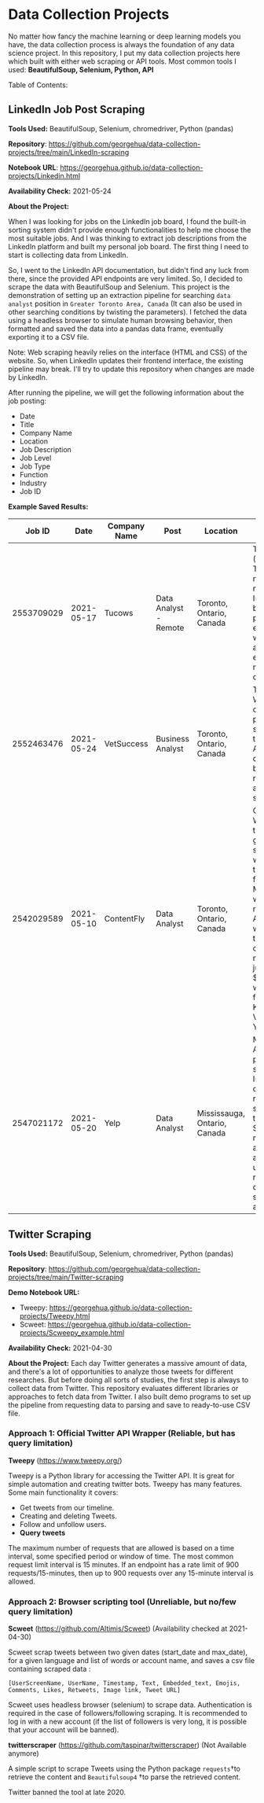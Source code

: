 # Data Collection Projects

No matter how fancy the machine learning or deep learning models you have, the data collection process is always the foundation of any data science project. In this repository, I put my data collection projects here which built with either web scraping or API tools. Most common tools I used: **BeautifulSoup, Selenium, Python, API**



Table of Contents:

<!-- START doctoc -->
<!-- END doctoc -->




## LinkedIn Job Post Scraping 

**Tools Used:** BeautifulSoup, Selenium, chromedriver, Python (pandas)

**Repository**: https://github.com/georgehua/data-collection-projects/tree/main/LinkedIn-scraping

**Notebook URL**: https://georgehua.github.io/data-collection-projects/Linkedin.html

**Availability Check:** 2021-05-24

**About the Project:**

When I was looking for jobs on the LinkedIn job board, I found the built-in sorting system didn't provide enough functionalities to help me choose the most suitable jobs. And I was thinking to extract job descriptions from the LinkedIn platform and built my personal job board. The first thing I need to start is collecting data from LinkedIn.

So, I went to the LinkedIn API documentation, but didn't find any luck from there, since the provided API endpoints are very limited. So, I decided to scrape the data with BeautifulSoup and Selenium. This project is the demonstration of setting up an extraction pipeline for searching `data analyst` position in `Greater Toronto Area, Canada` (It can also be used in other searching conditions by twisting the parameters). I fetched the data using a headless browser to simulate human browsing behavior, then formatted and saved the data into a pandas data frame, eventually exporting it to a CSV file.

Note: Web scraping heavily relies on the interface (HTML and CSS) of the website. So, when LinkedIn updates their frontend interface, the existing pipeline may break. I'll try to update this repository when changes are made by LinkedIn.



After running the pipeline, we will get the following information about the job posting:

- Date
- Title
- Company Name
- Location
- Job Description
- Job Level
- Job Type
- Function
- Industry
- Job ID



**Example Saved Results:**

| Job ID     | Date       | Company Name | Post                  | Location                     | Description                                                  | Level               | Type                     | Function                           | Industry                                                     |
| ---------- | ---------- | ------------ | --------------------- | ---------------------------- | ------------------------------------------------------------ | ------------------- | ------------------------ | ---------------------------------- | ------------------------------------------------------------ |
| 2553709029 | 2021-05-17 | Tucows       | Data Analyst - Remote | Toronto, Ontario, Canada     | Tucows (NASDAQ:TCX, TSX:TC) is on a mission to make the Internet better by providing people everywhere with online access to be empowered to make individual contributions... | Entry level         | Full-time                | Information Technology             | Information Technology and Services, Computer Software, and Internet |
| 2552463476 | 2021-05-24 | VetSuccess   | Business Analyst      | Toronto, Ontario, Canada     | The Role Working closely with project stakeholders, the Business Analyst will define the business requirements and functional specifications... | Entry level         | Full-time                | Information Technology and Analyst | Veterinary and Information Technology and Services           |
| 2542029589 | 2021-05-10 | ContentFly   | Data Analyst          | Toronto, Ontario, Canada     | ContentFly (YC W21) is one of the fastest growing B2B startups in the world. Building the Mailchimp for Content Marketing, we've grown to nearly $4m ARR in a year with a small team, no sales or dedicated marketing. We just closed a $10m Series A with Tier 1 funds like Khosla Ventures & YCombinator... | Mid-Senior level    | Full-time                | Analyst                            | Marketing and Advertising, Computer Software, and Internet   |
| 2547021172 | 2021-05-20 | Yelp         | Data Analyst          | Mississauga, Ontario, Canada | Must-Have • Analytical and problem-solving skills • Interpreting data, analyzing results using statistical techniques • Statistical methods to analyze data and generate useful business reports • Good communication skills • Positive attitude... | Good-to-Have Skills | • Data Mining experience | • Data Mining experience           | Information Technology and Services                          |





## Twitter Scraping

**Tools Used:** BeautifulSoup, Selenium, chromedriver, Python (pandas)

**Repository**: https://github.com/georgehua/data-collection-projects/tree/main/Twitter-scraping

**Demo Notebook URL:** 

- Tweepy: https://georgehua.github.io/data-collection-projects/Tweepy.html
- Scweet: https://georgehua.github.io/data-collection-projects/Scweepy_example.html

**Availability Check:** 2021-04-30

**About the Project:** Each day Twitter generates a massive amount of data, and there's a lot of opportunities to analyze those tweets for different researches. But before doing all sorts of studies, the first step is always to collect data from Twitter. This repository evaluates different libraries or approaches to fetch data from Twitter. I also built demo programs to set up the pipeline from requesting data to parsing and save to ready-to-use CSV file.



### Approach 1: Official Twitter API Wrapper (Reliable, but has query limitation)

**Tweepy** (https://www.tweepy.org/) 

Tweepy is a Python library for accessing the Twitter API. It is great for simple automation and creating twitter bots. Tweepy has many features. Some main functionality it covers:

- Get tweets from our timeline.
- Creating and deleting Tweets.
- Follow and unfollow users.
- **Query tweets**

The maximum number of requests that are allowed is based on a time interval, some specified period or window of time. The most common request limit interval is 15 minutes. If an endpoint has a rate limit of 900 requests/15-minutes, then up to 900 requests over any 15-minute interval is allowed.



### Approach 2: Browser scripting tool (Unreliable, but no/few query limitation)

**Scweet** (https://github.com/Altimis/Scweet) (Availability checked at 2021-04-30)

Scweet scrap tweets between two given dates (start_date and max_date), for a given language and list of words or account name, and saves a csv file containing scraped data :

```
[UserScreenName, UserName, Timestamp, Text, Embedded_text, Emojis, Comments, Likes, Retweets, Image link, Tweet URL]
```

Scweet uses headless browser (selenium) to scrape data. Authentication is required in the case of followers/following scraping. It is recommended to log in with a new account (if the list of followers is very long, it is possible that your account will be banned).



**twitterscraper** (https://github.com/taspinar/twitterscraper) (Not Available anymore)

A simple script to scrape Tweets using the Python package `requests`†to retrieve the content and `Beautifulsoup4` †to parse the retrieved content.

Twitter banned the tool at late 2020.



